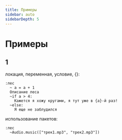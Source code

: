 ```yaml
---
title: Примеры
sidebar: auto
sidebarDepth: 5
---
```


# Примеры 

## 1
локация, переменная, условие, {}:
```ssthreet
:лес
  ~ a = a + 1
  Описание леса
  ~if a > 4:
    Кажется я хожу кругами, я тут уже в {a}-й раз!
  ~else:
    Я еще не заблудился
```
использование пакетов:
```ssthreet
:лес
  ~Audio.music(["трек1.mp3", "трек2.mp3"])
```  
